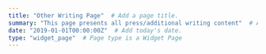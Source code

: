 ```yaml
---
title: "Other Writing Page"  # Add a page title.
summary: "This page presents all press/additional writing content"  # Add a page description.
date: "2019-01-01T00:00:00Z"  # Add today's date.
type: "widget_page"  # Page type is a Widget Page
---
```

